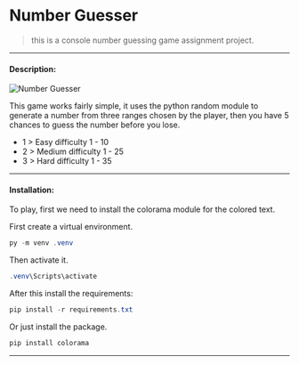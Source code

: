 # **Number Guesser**
> this is a console number guessing game assignment project.  

***

#### **Description:**
![Number Guesser](https://i.imgur.com/YukJFA9.gif)

This game works fairly simple, it uses the python random module to generate a number from three ranges chosen by the player, then you have 5 chances to guess the number before you lose.
    
* 1 > Easy difficulty 1 - 10
* 2 > Medium difficulty 1 - 25
* 3 > Hard difficulty 1 - 35

**** 
#### Installation:

To play, first we need to install the colorama module for the colored text.

First create a virtual environment.

```` powershell
py -m venv .venv
````

Then activate it.

```` powershell
.venv\Scripts\activate
````

After this install the requirements:

```` powershell
pip install -r requirements.txt
````
Or just install the package.

```` powershell
pip install colorama
````
***